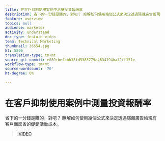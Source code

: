 ```yaml
---
title: 在客戶抑制使用案例中測量投資報酬率
description: 省下的一分錢是賺的，對吧？ 瞭解如何使用幾個公式來決定透過隱藏廣告給現有客戶而節省的促銷活動成本。
feature: overview
topics: null
audience: marketer
activity: understand
doc-type: feature video
team: Technical Marketing
thumbnail: 36654.jpg
kt: 5806
translation-type: tm+mt
source-git-commit: e089cbefbbb38fd5385779a4634194ba12ff151e
workflow-type: tm+mt
source-wordcount: '70'
ht-degree: 0%

---
```



# 在客戶抑制使用案例中測量投資報酬率

省下的一分錢是賺的，對吧？ 瞭解如何使用幾個公式來決定透過隱藏廣告給現有客戶而節省的促銷活動成本。

>[!VIDEO](https://video.tv.adobe.com/v/36654/?quality=12&learn=on)
